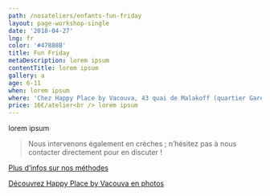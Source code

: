```yaml
---
path: /nosateliers/enfants-fun-friday
layout: page-workshop-single
date: '2018-04-27'
lng: fr
color: '#47888B'
title: Fun Friday
metaDescription: lorem ipsum
contentTitle: lorem ipsum
gallery: a
age: 6-11
when: lorem ipsum
where: 'Chez Happy Place by Vacouva, 43 quai de Malakoff (quartier Gare Sud)'
price: 16€/atelier<br /> lorem ipsum
---
```


lorem ipsum

> Nous intervenons également en crèches ; n’hésitez pas à nous contacter directement pour en discuter !

[Plus d’infos sur nos méthodes](/pedagogie)

[Découvrez Happy Place by Vacouva en photos](/nosateliers#vacouva)
